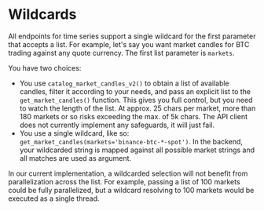 # Wildcards

All endpoints for time series support a single wildcard for the first parameter that accepts a list. For example, let's
say you want market candles for BTC trading against any quote currency. The first list parameter is `markets`.

You have two choices: 

* You use `catalog_market_candles_v2()` to obtain a list of available candles, filter it according to your needs, and pass 
an explicit list to the `get_market_candles()` function. This gives you full control, but you need to watch 
the length of the list. At approx. 25 chars per market, more than 180 markets or so risks exceeding the max. of
5k chars. The API client does not currently implement any safeguards, it will just fail.
* You use a single wildcard, like so: `get_market_candles(markets='binance-btc-*-spot')`. In the backend, 
your wildcarded string is mapped against all possible market strings and all matches are used as argument.

In our current implementation, a wildcarded selection will not benefit from parallelization across the list. For example,
passing a list of 100 markets could be fully parallelized, but a wildcard resolving to 100 markets would be executed
as a single thread.

